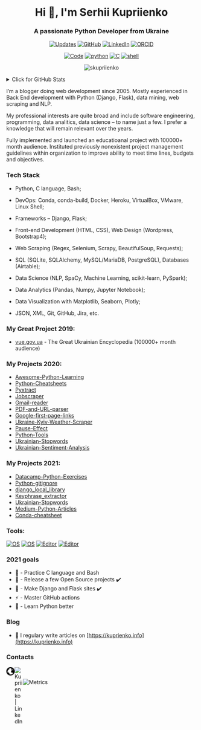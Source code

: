 <h1 align="center">Hi 👋, I'm Serhii Kupriienko</h1>
<h3 align="center">A passionate Python Developer from Ukraine</h3>



<p align="center">
    <a href="https://github.com/skupriienko?tab=followers" target="_blank"><img alt="Updates" src="https://img.shields.io/badge/--000000?style=flat-square&logo=RSS&logoColor=white"></a>
    <a href="https://github.com/skupriienko" target="_blank"><img alt="GitHub" src="https://img.shields.io/badge/-@skupriienko-181717?style=flat-square&logo=GitHub&logoColor=white"></a>
    <a href="https://www.linkedin.com/in/serhii-kupriienko" target="_blank"><img alt="LinkedIn" src="https://img.shields.io/badge/-LinkedIn-0077B5?style=flat-square&logo=Linkedin&logoColor=white"></a>
    <a href="https://orcid.org/0000-0003-2886-409X" target="_blank"><img alt="ORCID" src="https://img.shields.io/badge/-ORCID-A6CE39?style=flat-square&logo=ORCID&logoColor=white"></a>
</p>

<p align="center">
    <a href="https://github.com/skupriienko?tab=repositories" target="_blank"><img alt="Code" src="https://img.shields.io/badge/-code-000000?style=flat-square&logo=Plex&logoColor=white"></a>
    <a href="https://github.com/skupriienko?tab=repositories&language=python" target="_blank"><img alt="python" src="https://img.shields.io/badge/-python-3776AB?style=flat-square&logo=Python&logoColor=white"></a>
    <a href="https://github.com/skupriienko?tab=repositories&language=c" target="_blank"><img alt="C" src="https://img.shields.io/badge/-C-00599C?style=flat-square&logo=C%2B%2B&logoColor=white"></a>
    <a href="https://github.com/skupriienko?tab=repositories&language=shell" target="_blank"><img alt="shell" src="https://img.shields.io/badge/-shell-5391FE?style=flat-square&logo=PowerShell&logoColor=white"></a>
</p>

<p align="center"> <img src="https://komarev.com/ghpvc/?username=skupriienko" alt="skupriienko" /> </p>

<details>
<summary>Click for GitHub Stats</summary>
<p align="center">
    <img alt = "GitHub Stats" src="https://github-readme-stats.vercel.app/api?username=skupriienko&show_icons=true&hide=issues&icon_color=000000&hide_border=true&title_color=5391FE&text_color=555">
    <br>
    <img alt = "Top Language" src="https://github-readme-stats.vercel.app/api/top-langs/?username=skupriienko&hide=html,&hide_border=true&title_color=5391FE&text_color=555"
</p>
</details>

I’m a blogger doing web development since 2005.
Mostly experienced in Back End development with Python (Django, Flask), data mining, web scraping and NLP.

My professional interests are quite broad and include software engineering, programming, data analitics, data science
 – to name just a few. I prefer a knowledge that will remain relevant over the years. 
 
Fully implemented and launched an educatioanal project with 100000+ month audience. Instituted previously nonexistent project management guidelines within organization to improve ability to meet time lines, budgets and objectives.

### Tech Stack

- Python, C language, Bash; 

- DevOps: Conda, conda-build, Docker, Heroku, VirtualBox, VMware, Linux Shell;

- Frameworks – Django, Flask;  

- Front-end Development (HTML, CSS), Web Design (Wordpress, Bootstrap4); 

- Web Scraping (Regex, Selenium, Scrapy, BeautifulSoup, Requests); 

- SQL (SQLite, SQLAlchemy, MySQL/MariaDB, PostgreSQL), Databases (Airtable);  

- Data Science (NLP, SpaCy, Machine Learning, scikit-learn, PySpark);  

- Data Analytics (Pandas, Numpy, Jupyter Notebook);  

- Data Visualization with Matplotlib, Seaborn, Plotly; 

- JSON, XML, Git, GitHub, Jira, etc.  

### My Great Project 2019:
- [vue.gov.ua](https://vue.gov.ua) - The Great Ukrainian Encyclopedia (100000+ month audience)

### My Projects 2020:
- [Awesome-Python-Learning](https://github.com/skupriienko/Awesome-Python-Learning)
- [Python-Cheatsheets](https://github.com/skupriienko/Python-Cheatsheets)
- [Pyxtract](https://github.com/skupriienko/Pyxtract)
- [Jobscraper](https://github.com/skupriienko/Jobscraper)
- [Gmail-reader](https://github.com/skupriienko/Gmail-reader)
- [PDF-and-URL-parser](https://github.com/skupriienko/PDF-and-URL-parser)
- [Google-first-page-links](https://github.com/skupriienko/Google-first-page-links)
- [Ukraine-Kyiv-Weather-Scraper](https://github.com/skupriienko/Ukraine-Kyiv-Weather-Scraper)
- [Pause-Effect](https://github.com/skupriienko/Pause-Effect)
- [Python-Tools](https://github.com/skupriienko/Python-Tools)
- [Ukrainian-Stopwords](https://github.com/skupriienko/Ukrainian-Stopwords)
- [Ukrainian-Sentiment-Analysis](https://github.com/skupriienko/Ukrainian-Sentiment-Analysis)

### My Projects 2021:
- [Datacamp-Python-Exercises](https://github.com/skupriienko/Datacamp-Python-Exercises)
- [Python-gitignore](https://github.com/skupriienko/Python-gitignore)
- [django_local_library](https://github.com/skupriienko/django_local_library)
- [Keyphrase_extractor](https://github.com/skupriienko/Keyphrase_extractor)
- [Ukrainian-Stopwords](https://github.com/skupriienko/Ukrainian-Stopwords)
- [Medium-Python-Articles](https://github.com/skupriienko/Medium-Python-Articles)
- [Conda-cheatsheet](https://github.com/skupriienko/Conda-cheatsheet)


### Tools:
[![OS](https://img.shields.io/badge/OS-macOS-informational?style=flat-square&logo=apple&logoColor=white)](https://en.wikipedia.org/wiki/MacOS)
[![OS](https://img.shields.io/badge/OS-Linux-informational?style=flat-square&logo=linux&logoColor=white)](https://en.wikipedia.org/wiki/Linux)
[![Editor](https://img.shields.io/badge/Editor-VSCode-blue?style=flat-square&logo=visual-studio-code&logoColor=white)](https://code.visualstudio.com/)
[![Editor](https://img.shields.io/badge/Editor-PyCharm-blue?style=flat-square&logo=pycharm&logoColor=white)](https://www.jetbrains.com/ru-ru/pycharm/)

 
### 2021 goals 

- 💎 - Practice C language and Bash
- 🥅 - Release a few Open Source projects ✔️
- 🔮 - Make Django and Flask sites ✔️
- ⚡ - Master GitHub actions
- 🦋 - Learn Python better

### Blog

- 📝 I regulary write articles on [https://kuprienko.info](https://kuprienko.info)
 
### Contacts

[<img align="left" alt="Kuprienko | Web" width="22px" src="https://raw.githubusercontent.com/iconic/open-iconic/master/svg/globe.svg" />][kuprienko.info]
[<img align="left" alt="Kupriienko | LinkedIn" width="22px" src="https://cdn.jsdelivr.net/npm/simple-icons@v3/icons/linkedin.svg" />][linkedin]

[kuprienko.info]: https://kuprienko.info
[linkedin]: https://linkedin.com/in/serhii-kupriienko
<br>


![Metrics](https://metrics.lecoq.io/skupriienko?template=classic&repositories.forks=true&languages=1&languages.limit=8&languages.colors=github&languages.threshold=0%25&config.timezone=Europe%2FKiev)



